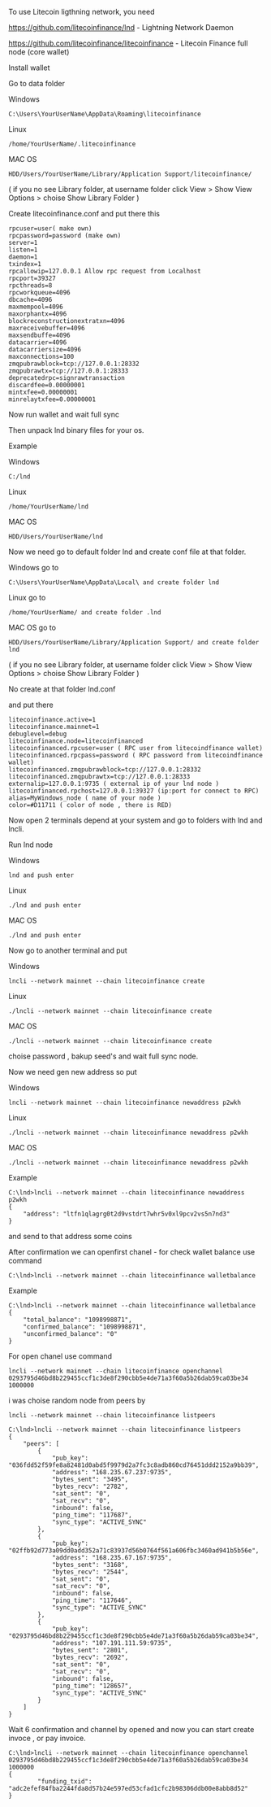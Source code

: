 To use Litecoin ligthning network, you need 

https://github.com/litecoinfinance/lnd - Lightning Network Daemon

https://github.com/litecoinfinance/litecoinfinance - Litecoin Finance full node (core wallet)

Install wallet

Go to data folder

Windows
```
C:\Users\YourUserName\AppData\Roaming\litecoinfinance
```
Linux
```
/home/YourUserName/.litecoinfinance
```
MAC OS 
```
HDD/Users/YourUserName/Library/Application Support/litecoinfinance/ 
```
( if you no see Library folder, at username folder click View > Show View Options > choise Show Library Folder )

Create litecoinfinance.conf and put there this

```
rpcuser=user( make own)
rpcpassword=password (make own)
server=1
listen=1
daemon=1
txindex=1
rpcallowip=127.0.0.1 Allow rpc request from Localhost
rpcport=39327
rpcthreads=8
rpcworkqueue=4096
dbcache=4096
maxmempool=4096
maxorphantx=4096
blockreconstructionextratxn=4096
maxreceivebuffer=4096
maxsendbuffe=4096
datacarrier=4096
datacarriersize=4096
maxconnections=100
zmqpubrawblock=tcp://127.0.0.1:28332
zmqpubrawtx=tcp://127.0.0.1:28333
deprecatedrpc=signrawtransaction
discardfee=0.00000001
mintxfee=0.00000001
minrelaytxfee=0.00000001
```
Now run wallet and wait full sync

Then unpack lnd binary files for your os.

Example

Windows
```
C:/lnd
```
Linux
```
/home/YourUserName/lnd
```
MAC OS
```
HDD/Users/YourUserName/lnd
```
Now we need go to default folder lnd and create conf file at that folder.


Windows go to 
```
C:\Users\YourUserName\AppData\Local\ and create folder lnd
```
Linux go to
```
/home/YourUserName/ and create folder .lnd
```
MAC OS go to
```
HDD/Users/YourUserName/Library/Application Support/ and create folder lnd
```
( if you no see Library folder, at username folder click View > Show View Options > choise Show Library Folder )


No create at that folder lnd.conf

and put there 
```
litecoinfinance.active=1
litecoinfinance.mainnet=1
debuglevel=debug
litecoinfinance.node=litecoinfinanced
litecoinfinanced.rpcuser=user ( RPC user from litecoindfinance wallet)
litecoinfinanced.rpcpass=password ( RPC password from litecoindfinance wallet)
litecoinfinanced.zmqpubrawblock=tcp://127.0.0.1:28332
litecoinfinanced.zmqpubrawtx=tcp://127.0.0.1:28333
externalip=127.0.0.1:9735 ( external ip of your lnd node )
litecoinfinanced.rpchost=127.0.0.1:39327 (ip:port for connect to RPC)
alias=MyWindows_node ( name of your node )
color=#D11711 ( color of node , there is RED)
```

Now open 2 terminals depend at your system and go to folders with lnd and lncli.

Run lnd node

Windows
```
lnd and push enter
```
Linux
```
./lnd and push enter
```
MAC OS
```
./lnd and push enter
```
Now go to another terminal and put

Windows
```
lncli --network mainnet --chain litecoinfinance create
```
Linux
```
./lncli --network mainnet --chain litecoinfinance create
```
MAC OS
```
./lncli --network mainnet --chain litecoinfinance create
```
choise password , bakup seed's and wait full sync node.

Now we need gen new address so put 

Windows
```
lncli --network mainnet --chain litecoinfinance newaddress p2wkh
```
Linux
```
./lncli --network mainnet --chain litecoinfinance newaddress p2wkh
```
MAC OS
```
./lncli --network mainnet --chain litecoinfinance newaddress p2wkh
```
Example

```
C:\lnd>lncli --network mainnet --chain litecoinfinance newaddress p2wkh
{
    "address": "ltfn1qlagrg0t2d9vstdrt7whr5v0xl9pcv2vs5n7nd3"
}
```

and send to that address some coins

After confirmation we can openfirst chanel - for check wallet balance use command 
```
C:\lnd>lncli --network mainnet --chain litecoinfinance walletbalance
```
Example
```
C:\lnd>lncli --network mainnet --chain litecoinfinance walletbalance
{
    "total_balance": "1098998871",
    "confirmed_balance": "1098998871",
    "unconfirmed_balance": "0"
}
```

For open chanel use command 
```
lncli --network mainnet --chain litecoinfinance openchannel 0293795d46bd8b229455ccf1c3de8f290cbb5e4de71a3f60a5b26dab59ca03be34 1000000
```
i was choise random node from peers by 
```
lncli --network mainnet --chain litecoinfinance listpeers
```
```
C:\lnd>lncli --network mainnet --chain litecoinfinance listpeers
{
    "peers": [
        {
            "pub_key": "036fdd52f59fe8a82481d0abd5f9979d2a7fc3c8adb860cd76451ddd2152a9bb39",
            "address": "168.235.67.237:9735",
            "bytes_sent": "3495",
            "bytes_recv": "2782",
            "sat_sent": "0",
            "sat_recv": "0",
            "inbound": false,
            "ping_time": "117687",
            "sync_type": "ACTIVE_SYNC"
        },
        {
            "pub_key": "02ffb92d773a09dd0add352a71c83937d56b0764f561a606fbc3460ad941b5b56e",
            "address": "168.235.67.167:9735",
            "bytes_sent": "3168",
            "bytes_recv": "2544",
            "sat_sent": "0",
            "sat_recv": "0",
            "inbound": false,
            "ping_time": "117646",
            "sync_type": "ACTIVE_SYNC"
        },
        {
            "pub_key": "0293795d46bd8b229455ccf1c3de8f290cbb5e4de71a3f60a5b26dab59ca03be34",
            "address": "107.191.111.59:9735",
            "bytes_sent": "2801",
            "bytes_recv": "2692",
            "sat_sent": "0",
            "sat_recv": "0",
            "inbound": false,
            "ping_time": "128657",
            "sync_type": "ACTIVE_SYNC"
        }
    ]
}
```

Wait 6 confirmation and channel by opened and now you can start create invoce , or pay invoice.
```
C:\lnd>lncli --network mainnet --chain litecoinfinance openchannel 0293795d46bd8b229455ccf1c3de8f290cbb5e4de71a3f60a5b26dab59ca03be34 1000000
{
        "funding_txid": "adc2efef84fba2244fda8d57b24e597ed53cfad1cfc2b98306ddb00e8abb8d52"
}
```
